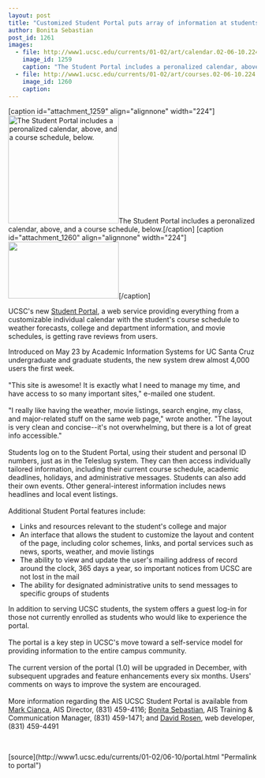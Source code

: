 ```yaml
---
layout: post
title: "Customized Student Portal puts array of information at students' fingertips"
author: Bonita Sebastian
post_id: 1261
images:
  - file: http://www1.ucsc.edu/currents/01-02/art/calendar.02-06-10.224.jpg
    image_id: 1259
    caption: "The Student Portal includes a peronalized calendar, above, and a course schedule, below."
  - file: http://www1.ucsc.edu/currents/01-02/art/courses.02-06-10.224.jpg
    image_id: 1260
    caption: 
---
```


[caption id="attachment_1259" align="alignnone" width="224"]<a href="http://localhost/mysite/wp-content/uploads/2002/06/calendar.02-06-10.224.jpg"><img class="size-full wp-image-1259" src="http://localhost/mysite/wp-content/uploads/2002/06/calendar.02-06-10.224.jpg" alt="The Student Portal includes a peronalized calendar, above, and a course schedule, below." width="224" height="219" /></a>The Student Portal includes a peronalized calendar, above, and a course schedule, below.[/caption]
[caption id="attachment_1260" align="alignnone" width="224"]<a href="http://localhost/mysite/wp-content/uploads/2002/06/courses.02-06-10.224.jpg"><img class="size-full wp-image-1260" src="http://localhost/mysite/wp-content/uploads/2002/06/courses.02-06-10.224.jpg" alt="" width="224" height="115" /></a>[/caption]
<p>
  UCSC's new <a href="https://students.ucsc.edu">Student Portal</a>, a web service providing everything from a customizable individual calendar with the student's course schedule to weather forecasts, college and department information, and movie schedules, is getting rave reviews from users.
</p>Introduced on May 23 by Academic Information Systems for UC Santa Cruz undergraduate and graduate students, the new system drew almost 4,000 users the first week.<br>
<br>
"This site is awesome! It is exactly what I need to manage my time, and have access to so many important sites," e-mailed one student.<br>
<br>
"I really like having the weather, movie listings, search engine, my class, and major-related stuff on the same web page," wrote another. "The layout is very clean and concise--it's not overwhelming, but there is a lot of great info accessible."<br>
<br>
Students log on to the Student Portal, using their student and personal ID numbers, just as in the Teleslug system. They can then access individually tailored information, including their current course schedule, academic deadlines, holidays, and administrative messages. Students can also add their own events. Other general-interest information includes news headlines and local event listings.<br>
<br>
Additional Student Portal features include:
<ul>
  <li>Links and resources relevant to the student's college and major
  </li>
  <li>An interface that allows the student to customize the layout and content of the page, including color schemes, links, and portal services such as news, sports, weather, and movie listings
  </li>
  <li>The ability to view and update the user's mailing address of record around the clock, 365 days a year, so important notices from UCSC are not lost in the mail
  </li>
  <li>The ability for designated administrative units to send messages to specific groups of students
  </li>
</ul>
<p>
  In addition to serving UCSC students, the system offers a guest log-in for those not currently enrolled as students who would like to experience the portal.<br>
  <br>
  The portal is a key step in UCSC's move toward a self-service model for providing information to the entire campus community.<br>
  <br>
  The current version of the portal (1.0) will be upgraded in December, with subsequent upgrades and feature enhancements every six months. Users' comments on ways to improve the system are encouraged.<br>
  <br>
  More information regarding the AIS UCSC Student Portal is available from <a href="mailto:piobair@cats.ucsc.edu">Mark Cianca</a>, AIS Director, (831) 459-4116; <a href="mailto:bonitas@cats.ucsc.edu">Bonita Sebastian</a>, AIS Training &amp; Communication Manager, (831) 459-1471; and <a href="mailto:foozhead@cats.ucsc.edu">David Rosen</a>, web developer, (831) 459-4491
</p>
<p>
  <br>

</p>
<p>

</p>
[source](http://www1.ucsc.edu/currents/01-02/06-10/portal.html "Permalink to portal")
